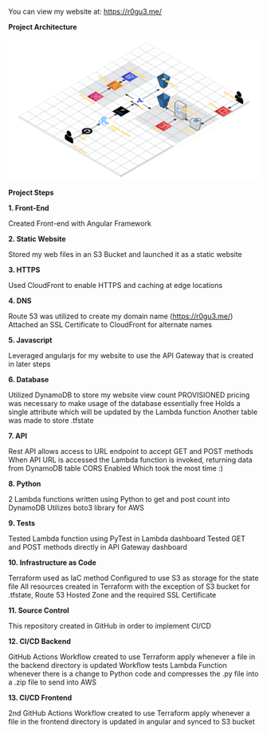 
You can view my website at: https://r0gu3.me/

**Project Architecture**

<img src="./Architecture3D.png" alt="Website Architecture Diagram" width="100%" height="56.25%">

**Project Steps**

**1. Front-End**

Created Front-end with Angular Framework

**2. Static Website**

Stored my web files in an S3 Bucket and launched it as a static website

**3. HTTPS**

Used CloudFront to enable HTTPS and caching at edge locations

**4. DNS**

Route 53 was utilized to create my domain name (https://r0gu3.me/)
Attached an SSL Certificate to CloudFront for alternate names

**5. Javascript**

Leveraged angularjs for my website to use the API Gateway that is created in later steps

**6. Database**

Utilized DynamoDB to store my website view count
PROVISIONED pricing was necessary to make usage of the database essentially free
Holds a single attribute which will be updated by the Lambda function
Another table was made to store .tfstate

**7. API**

Rest API allows access to URL endpoint to accept GET and POST methods
When API URL is accessed the Lambda function is invoked, returning data from DynamoDB table
CORS Enabled Which took the most time :)

**8. Python**

2 Lambda functions written using Python to get and post count into DynamoDB
Utilizes boto3 library for AWS

**9. Tests**

Tested Lambda function using PyTest in Lambda dashboard
Tested GET and POST methods directly in API Gateway dashboard

**10. Infrastructure as Code**

Terraform used as IaC method
Configured to use S3 as storage for the state file
All resources created in Terraform with the exception of S3 bucket for .tfstate, Route 53 Hosted Zone and the required SSL Certificate

**11. Source Control**

This repository created in GitHub in order to implement CI/CD

**12. CI/CD Backend**

GitHub Actions Workflow created to use Terraform apply whenever a file in the backend directory is updated
Workflow tests Lambda Function whenever there is a change to Python code and compresses the .py file into a .zip file to send into AWS

**13. CI/CD Frontend**

2nd GitHub Actions Workflow created to use Terraform apply whenever a file in the frontend directory is updated in angular and synced to S3 bucket
